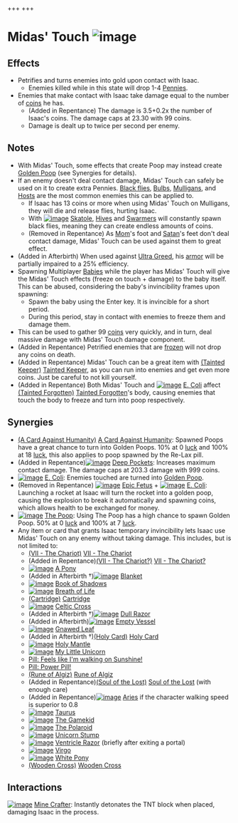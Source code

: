 +++
+++

 # Midas' Touch ![image](/image/Midas%27_Touch.png) 

Effects
---------


* Petrifies and turns enemies into gold upon contact with Isaac.
	+ Enemies killed while in this state will drop 1-4 [Pennies](/wiki/Penny "Penny").
* Enemies that make contact with Isaac take damage equal to the number of [coins](/wiki/Coin "Coin") he has.
	+ (Added in Repentance) The damage is 3.5+0.2x the number of Isaac's coins. The damage caps at 23.30 with 99 coins.
	+ Damage is dealt up to twice per second per enemy.


Notes
-------


* With Midas' Touch, some effects that create Poop may instead create [Golden Poop](/wiki/Golden_Poop "Golden Poop") (see Synergies for details).
* If an enemy doesn't deal contact damage, Midas' Touch can safely be used on it to create extra Pennies. [Black flies](/wiki/Black_Fly "Black Fly"), [Bulbs](/wiki/Bulb "Bulb"), [Mulligans](/wiki/Mulligan "Mulligan"), and [Hosts](/wiki/Host "Host") are the most common enemies this can be applied to.
	+ If Isaac has 13 coins or more when using Midas' Touch on Mulligans, they will die and release flies, hurting Isaac.
	+ With [![image](/image/Skatole.png)](/wiki/Skatole "Skatole") [Skatole](/wiki/Skatole "Skatole"), [Hives](/wiki/Hive "Hive") and [Swarmers](/wiki/Swarmer "Swarmer") will constantly spawn black flies, meaning they can create endless amounts of coins.
	+ (Removed in Repentance) As [Mom](/wiki/Mom "Mom")'s foot and [Satan](/wiki/Satan "Satan")'s feet don't deal contact damage, Midas' Touch can be used against them to great effect.
* (Added in Afterbirth) When used against [Ultra Greed](/wiki/Ultra_Greed "Ultra Greed"), his [armor](/wiki/Damage_scaling "Damage scaling") will be partially impaired to a 25% efficiency.
* Spawning Multiplayer [Babies](/wiki/Babies "Babies") while the player has Midas' Touch will give the Midas' Touch effects (freeze on touch + damage) to the baby itself. This can be abused, considering the baby's invincibility frames upon spawning:
	+ Spawn the baby using the Enter key. It is invincible for a short period.
	+ During this period, stay in contact with enemies to freeze them and damage them.
* This can be used to gather 99 [coins](/wiki/Coin "Coin") very quickly, and in turn, deal massive damage with Midas' Touch damage component.
* (Added in Repentance) Petrified enemies that are [frozen](/wiki/Freeze "Freeze") will not drop any coins on death.
* (Added in Repentance) Midas' Touch can be a great item with  [(Tainted Keeper)](/wiki/Tainted_Keeper "Tainted Keeper") [Tainted Keeper](/wiki/Tainted_Keeper "Tainted Keeper"), as you can run into enemies and get even more coins. Just be careful to not kill yourself.
* (Added in Repentance) Both Midas' Touch and [![image](/image/E._Coli.png)](/wiki/E._Coli "E. Coli") [E. Coli](/wiki/E._Coli "E. Coli") affect  [(Tainted Forgotten)](/wiki/Tainted_Forgotten "Tainted Forgotten") [Tainted Forgotten](/wiki/Tainted_Forgotten "Tainted Forgotten")'s body, causing enemies that touch the body to freeze and turn into poop respectively.


Synergies
-----------


* [(A Card Against Humanity)](/wiki/A_Card_Against_Humanity "A Card Against Humanity") [A Card Against Humanity](/wiki/A_Card_Against_Humanity "A Card Against Humanity"): Spawned Poops have a great chance to turn into Golden Poops. 10% at 0 [luck](/wiki/Luck "Luck") and 100% at 18 [luck](/wiki/Luck "Luck"), this also applies to poop spawned by the Re-Lax pill.
* (Added in Repentance)[![image](/image/Deep_Pockets.png)](/wiki/Deep_Pockets "Deep Pockets") [Deep Pockets](/wiki/Deep_Pockets "Deep Pockets"): Increases maximum contact damage. The damage caps at 203.3 damage with 999 coins.
* [![image](/image/E._Coli.png)](/wiki/E._Coli "E. Coli") [E. Coli](/wiki/E._Coli "E. Coli"): Enemies touched are turned into [Golden Poop](/wiki/Poops "Poops").
* (Removed in Repentance) [![image](/image/Epic_Fetus.png)](/wiki/Epic_Fetus "Epic Fetus") [Epic Fetus](/wiki/Epic_Fetus "Epic Fetus") + [![image](/image/E._Coli.png)](/wiki/E._Coli "E. Coli") [E. Coli](/wiki/E._Coli "E. Coli"): Launching a rocket at Isaac will turn the rocket into a golden poop, causing the explosion to break it automatically and spawning coins, which allows health to be exchanged for money.
* [![image](/image/The_Poop.png)](/wiki/The_Poop "The Poop") [The Poop](/wiki/The_Poop "The Poop"): Using The Poop has a high chance to spawn Golden Poop. 50% at 0 [luck](/wiki/Luck "Luck") and 100% at 7 [luck](/wiki/Luck "Luck").
* Any item or card that grants Isaac temporary invincibility lets Isaac use Midas' Touch on any enemy without taking damage. This includes, but is not limited to:
	+ [(VII - The Chariot)](/wiki/Cards_and_Runes "VII - The Chariot") [VII - The Chariot](/wiki/Cards_and_Runes "Cards and Runes")
	+ (Added in Repentance)[(VII - The Chariot?)](/wiki/Cards_and_Runes "VII - The Chariot?") [VII - The Chariot?](/wiki/Cards_and_Runes "Cards and Runes")
	+ [![image](/image/A_Pony.png)](/wiki/A_Pony "A Pony") [A Pony](/wiki/A_Pony "A Pony")
	+ (Added in Afterbirth †)[![image](/image/Blanket.png)](/wiki/Blanket "Blanket") [Blanket](/wiki/Blanket "Blanket")
	+ [![image](/image/Book_of_Shadows.png)](/wiki/Book_of_Shadows "Book of Shadows") [Book of Shadows](/wiki/Book_of_Shadows "Book of Shadows")
	+ [![image](/image/Breath_of_Life.png)](/wiki/Breath_of_Life "Breath of Life") [Breath of Life](/wiki/Breath_of_Life "Breath of Life")
	+ [(Cartridge)](/wiki/Cartridge "Cartridge") [Cartridge](/wiki/Cartridge "Cartridge")
	+ [![image](/image/Celtic_Cross.png)](/wiki/Celtic_Cross "Celtic Cross") [Celtic Cross](/wiki/Celtic_Cross "Celtic Cross")
	+ (Added in Afterbirth †)[![image](/image/Dull_Razor.png)](/wiki/Dull_Razor "Dull Razor") [Dull Razor](/wiki/Dull_Razor "Dull Razor")
	+ (Added in Afterbirth)[![image](/image/Empty_Vessel.png)](/wiki/Empty_Vessel "Empty Vessel") [Empty Vessel](/wiki/Empty_Vessel "Empty Vessel")
	+ [![image](/image/Gnawed_Leaf.png)](/wiki/Gnawed_Leaf "Gnawed Leaf") [Gnawed Leaf](/wiki/Gnawed_Leaf "Gnawed Leaf")
	+ (Added in Afterbirth †)[(Holy Card)](/wiki/Holy_Card "Holy Card") [Holy Card](/wiki/Holy_Card "Holy Card")
	+ [![image](/image/Holy_Mantle.png)](/wiki/Holy_Mantle "Holy Mantle") [Holy Mantle](/wiki/Holy_Mantle "Holy Mantle")
	+ [![image](/image/My_Little_Unicorn.png)](/wiki/My_Little_Unicorn "My Little Unicorn") [My Little Unicorn](/wiki/My_Little_Unicorn "My Little Unicorn")
	+ [Pill: Feels like I'm walking on Sunshine!](https://bindingofisaacrebirth.fandom.com/wiki/Pills#:~:text=Feels%20like%20I'm%20walking%20on%20sunshine!)
	+ [Pill: Power Pill!](https://bindingofisaacrebirth.fandom.com/wiki/Pills#:~:text=Power%20Pill!)
	+ [(Rune of Algiz)](/wiki/Cards_and_Runes "Rune of Algiz") [Rune of Algiz](/wiki/Cards_and_Runes "Cards and Runes")
	+ (Added in Repentance)[(Soul of the Lost)](/wiki/Cards_and_Runes "Soul of the Lost") [Soul of the Lost](/wiki/Cards_and_Runes "Cards and Runes") (with enough care)
	+ (Added in Repentance)[![image](/image/Aries.png)](/wiki/Aries "Aries") [Aries](/wiki/Aries "Aries") if the character walking speed is superior to 0.8
	+ [![image](/image/Taurus.png)](/wiki/Taurus "Taurus") [Taurus](/wiki/Taurus "Taurus")
	+ [![image](/image/The_Gamekid.png)](/wiki/The_Gamekid "The Gamekid") [The Gamekid](/wiki/The_Gamekid "The Gamekid")
	+ [![image](/image/The_Polaroid.png)](/wiki/The_Polaroid "The Polaroid") [The Polaroid](/wiki/The_Polaroid "The Polaroid")
	+ [![image](/image/Unicorn_Stump.png)](/wiki/Unicorn_Stump "Unicorn Stump") [Unicorn Stump](/wiki/Unicorn_Stump "Unicorn Stump")
	+ [![image](/image/Ventricle_Razor.png)](/wiki/Ventricle_Razor "Ventricle Razor") [Ventricle Razor](/wiki/Ventricle_Razor "Ventricle Razor") (briefly after exiting a portal)
	+ [![image](/image/Virgo.png)](/wiki/Virgo "Virgo") [Virgo](/wiki/Virgo "Virgo")
	+ [![image](/image/White_Pony.png)](/wiki/White_Pony "White Pony") [White Pony](/wiki/White_Pony "White Pony")
	+ [(Wooden Cross)](/wiki/Wooden_Cross "Wooden Cross") [Wooden Cross](/wiki/Wooden_Cross "Wooden Cross")


Interactions
--------------


[![image](/image/Mine_Crafter.png)](/wiki/Mine_Crafter "Mine Crafter") [Mine Crafter](/wiki/Mine_Crafter "Mine Crafter"): Instantly detonates the TNT block when placed, damaging Isaac in the process.



